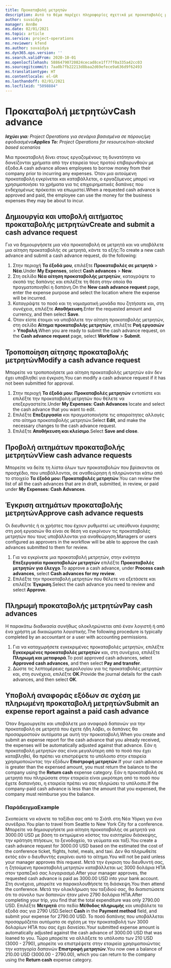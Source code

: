 ```yaml
---
title: Προκαταβολή μετρητών
description: Αυτό το θέμα παρέχει πληροφορίες σχετικά με προκαταβολές μετρητών.
author: suvaidya
manager: AnnBe
ms.date: 02/01/2021
ms.topic: article
ms.service: project-operations
ms.reviewer: kfend
ms.author: suvaidya
ms.dyn365.ops.version: ''
ms.search.validFrom: 2020-10-01
ms.openlocfilehash: 58864790720824cecad8ce1ff7ff0a335a42cc03
ms.sourcegitcommit: 7aa0b7fb22213d8baa2d69efece9a636d9f62493
ms.translationtype: HT
ms.contentlocale: el-GR
ms.lasthandoff: 02/01/2021
ms.locfileid: "5098884"
---
```

# <a name="cash-advance"></a><span data-ttu-id="19a11-103">Προκαταβολή μετρητών</span><span class="sxs-lookup"><span data-stu-id="19a11-103">Cash advance</span></span>

<span data-ttu-id="19a11-104">_**Ισχύει για:** Project Operations για σενάρια βασισμένα σε πόρους/μη εφοδιασμένα_</span><span class="sxs-lookup"><span data-stu-id="19a11-104">_**Applies To:** Project Operations for resource/non-stocked based scenarios_</span></span>

<span data-ttu-id="19a11-105">Μια προκαταβολή δίνει στους εργαζομένους τη δυνατότητα να δανείζονται χρήματα από την εταιρεία τους προτού επιβαρυνθούν με έξοδα.</span><span class="sxs-lookup"><span data-stu-id="19a11-105">A cash advance allows employees to borrow money from their company prior to incurring any expenses.</span></span> <span data-ttu-id="19a11-106">Όταν μια αιτούμενη προκαταβολή εγκρίνεται και καταβάλλεται, ο εργαζόμενος μπορεί να χρησιμοποιήσει τα χρήματα για τις επιχειρηματικές δαπάνες που ενδεχομένως πρόκειται να επωμιστεί.</span><span class="sxs-lookup"><span data-stu-id="19a11-106">When a requested cash advance is approved and paid, the employee can use the money for the business expenses they may be about to incur.</span></span> 

## <a name="create-and-submit-a-cash-advance-request"></a><span data-ttu-id="19a11-107">Δημιουργία και υποβολή αιτήματος προκαταβολής μετρητών</span><span class="sxs-lookup"><span data-stu-id="19a11-107">Create and submit a cash advance request</span></span>
<span data-ttu-id="19a11-108">Για να δημιουργήσετε μια νέα προκαταβολή σε μετρητά και να υποβάλετε μια αίτηση προκαταβολής σε μετρητά, κάντε τα εξής:</span><span class="sxs-lookup"><span data-stu-id="19a11-108">To create a new cash advance and submit a cash advance request, do the following:</span></span> 

1. <span data-ttu-id="19a11-109">Στην περιοχή **Τα έξοδά μου**, επιλέξτε **Προκαταβολές σε μετρητά** > **Νέα**.</span><span class="sxs-lookup"><span data-stu-id="19a11-109">Under **My Expenses**, select **Cash advances** > **New**.</span></span> 
2. <span data-ttu-id="19a11-110">Στη σελίδα **Νέα αίτηση προκαταβολής μετρητών**, καταγράψτε το σκοπό της δαπάνης και επιλέξτε τη θέση στην οποία θα πραγματοποιηθεί η δαπάνη.</span><span class="sxs-lookup"><span data-stu-id="19a11-110">On the **New cash advance request** page, enter the expense purpose and select the location where the expense will be incurred.</span></span>
3. <span data-ttu-id="19a11-111">Καταγράψτε το ποσό και τη νομισματική μονάδα που ζητήσατε και, στη συνέχεια, επιλέξτε **Αποθήκευση**.</span><span class="sxs-lookup"><span data-stu-id="19a11-111">Enter the requested amount and currency, and then select **Save**.</span></span> 
4. <span data-ttu-id="19a11-112">Όταν είστε έτοιμοι να υποβάλετε την αίτηση προκαταβολής μετρητών, στη σελίδα **Αίτημα προκαταβολής μετρητών**, επιλέξτε **Ροή εργασιών** > **Υποβολή**.</span><span class="sxs-lookup"><span data-stu-id="19a11-112">When you are ready to submit the cash advance request, on the **Cash advance request** page, select **Workflow** > **Submit**.</span></span>

## <a name="modify-a-cash-advance-request"></a><span data-ttu-id="19a11-113">Τροποποίηση αίτησης προκαταβολής μετρητών</span><span class="sxs-lookup"><span data-stu-id="19a11-113">Modify a cash advance request</span></span>

<span data-ttu-id="19a11-114">Μπορείτε να τροποποιήσετε μια αίτηση προκαταβολής μετρητών εάν δεν έχει υποβληθεί για έγκριση.</span><span class="sxs-lookup"><span data-stu-id="19a11-114">You can modify a cash advance request if it has not been submitted for approval.</span></span>

1. <span data-ttu-id="19a11-115">Στην περιοχή **Τα έξοδά μου: Προκαταβολές μετρητών** εντοπίστε και επιλέξτε την προκαταβολή μετρητών που θέλετε να επεξεργαστείτε.</span><span class="sxs-lookup"><span data-stu-id="19a11-115">Under **My Expenses: Cash Advances** locate and select the cash advance that you want to edit.</span></span>
2. <span data-ttu-id="19a11-116">Επιλέξτε **Επεξεργασία** και πραγματοποιήστε τις απαραίτητες αλλαγές στο αίτημα προκαταβολής μετρητών.</span><span class="sxs-lookup"><span data-stu-id="19a11-116">Select **Edit**, and make the necessary changes to the cash advance request.</span></span> 
3. <span data-ttu-id="19a11-117">Επιλέξτε **Αποθήκευση και κλείσιμο**.</span><span class="sxs-lookup"><span data-stu-id="19a11-117">Select **Save and close**.</span></span>


## <a name="view-cash-advance-requests"></a><span data-ttu-id="19a11-118">Προβολή αιτημάτων προκαταβολής μετρητών</span><span class="sxs-lookup"><span data-stu-id="19a11-118">View cash advance requests</span></span>
<span data-ttu-id="19a11-119">Μπορείτε να δείτε τη λίστα όλων των προκαταβολών που βρίσκονται σε προσχέδιο, που υποβάλλονται, σε αναθεώρηση ή πληρώνονται κάτω από το στοιχείο **Τα έξοδά μου: Προκαταβολές μετρητών**.</span><span class="sxs-lookup"><span data-stu-id="19a11-119">You can review the list of all the cash advances that are in draft, submitted, in review, or paid under **My Expenses: Cash Advances**.</span></span> 

## <a name="approve-cash-advance-requests"></a><span data-ttu-id="19a11-120">Έγκριση αιτημάτων προκαταβολής μετρητών</span><span class="sxs-lookup"><span data-stu-id="19a11-120">Approve cash advance requests</span></span>

<span data-ttu-id="19a11-121">Οι διευθυντές ή οι χρήστες που έχουν ρυθμιστεί ως υπεύθυνοι έγκρισης στη ροή εργασιών θα είναι σε θέση να εγκρίνουν τις προκαταβολές μετρητών που τους υποβάλλονται για αναθεώρηση.</span><span class="sxs-lookup"><span data-stu-id="19a11-121">Managers or users configured as approvers in the workflow will be able to approve the cash advances submitted to them for review.</span></span> 

1. <span data-ttu-id="19a11-122">Για να εγκρίνετε μια προκαταβολή μετρητών, στην ενότητα **Επεξεργασία προκαταβολών μετρητών** επιλέξτε **Προκαταβολές μετρητών για έλεγχο**.</span><span class="sxs-lookup"><span data-stu-id="19a11-122">To approve a cash advance, under **Process cash advances**, select **Cash advances for my review**.</span></span>
2. <span data-ttu-id="19a11-123">Επιλέξτε την προκαταβολή μετρητών που θέλετε να εξετάσετε και επιλέξτε **Έγκριση**.</span><span class="sxs-lookup"><span data-stu-id="19a11-123">Select the cash advance you need to review and select **Approve**.</span></span>  

## <a name="pay-cash-advances"></a><span data-ttu-id="19a11-124">Πληρωμή προκαταβολής μετρητών</span><span class="sxs-lookup"><span data-stu-id="19a11-124">Pay cash advances</span></span> 
<span data-ttu-id="19a11-125">Η παρακάτω διαδικασία συνήθως ολοκληρώνεται από έναν λογιστή ή από ένα χρήστη με δικαιώματα λογιστικής.</span><span class="sxs-lookup"><span data-stu-id="19a11-125">The following procedure is typically completed by an accountant or a user with accounting permissions.</span></span>

1. <span data-ttu-id="19a11-126">Για να καταχωρήσετε εγκεκριμένες προκαταβολές μετρητών, επιλέξτε **Εγκεκριμένες προκαταβολές μετρητών** και, στη συνέχεια, επιλέξτε **Πληρωμή και μεταφορά**.</span><span class="sxs-lookup"><span data-stu-id="19a11-126">To post approved cash advances, select **Approved cash advances**, and then select **Pay and transfer**.</span></span>  
2. <span data-ttu-id="19a11-127">Δώστε τις λεπτομέρειες ημερολογίου για τις προκαταβολές μετρητών και, στη συνέχεια, επιλέξτε **OK**.</span><span class="sxs-lookup"><span data-stu-id="19a11-127">Provide the journal details for the cash advances, and then select **OK**.</span></span> 

## <a name="submit-an-expense-report-against-a-paid-cash-advance"></a><span data-ttu-id="19a11-128">Υποβολή αναφοράς εξόδων σε σχέση με πληρωμένη προκαταβολή μετρητών</span><span class="sxs-lookup"><span data-stu-id="19a11-128">Submit an expense report against a paid cash advance</span></span> 

<span data-ttu-id="19a11-129">Όταν δημιουργείτε και υποβάλετε μια αναφορά δαπανών για την προκαταβολή σε μετρητά που έχετε ήδη λάβει, οι δαπάνες θα προσαρμοστούν αυτόματα με αυτή την προκαταβολή.</span><span class="sxs-lookup"><span data-stu-id="19a11-129">When you create and submit an expense report for the cash advance that you already received, the expenses will be automatically adjusted against that advance.</span></span> <span data-ttu-id="19a11-130">Εάν η προκαταβολή μετρητών σας είναι μεγαλύτερη από το ποσό που έχει καταβληθεί, θα πρέπει να επιστρέψετε το υπόλοιπο στην εταιρεία χρησιμοποιώντας την εξόδων **Επιστροφή μετρητών**.</span><span class="sxs-lookup"><span data-stu-id="19a11-130">If your cash advance is greater than the expensed amount, you must return the balance to the company using the **Return cash** expense category.</span></span> <span data-ttu-id="19a11-131">Εάν η προκαταβολή σε μετρητά που πληρώσατε στην εταιρεία είναι μικρότερη από το ποσό που έχετε δαπανήσει, η εταιρεία πρέπει να σας πληρώσει το υπόλοιπο.</span><span class="sxs-lookup"><span data-stu-id="19a11-131">If the company-paid cash advance is less than the amount that you expensed, the company must reimburse you the balance.</span></span> 

### <a name="example"></a><span data-ttu-id="19a11-132">Παράδειγμα</span><span class="sxs-lookup"><span data-stu-id="19a11-132">Example</span></span>
<span data-ttu-id="19a11-133">Σκοπεύετε να κάνετε τα ταξίδια σας από το Σιάτλ στη Νέα Υόρκη για ένα συνέδριο.</span><span class="sxs-lookup"><span data-stu-id="19a11-133">You plan to travel from Seattle to New York City for a conference.</span></span> <span data-ttu-id="19a11-134">Μπορείτε να δημιουργήσετε μια αίτηση προκαταβολής σε μετρητά για 3000.00 USD με βάση το εκτιμώμενο κόστος του εισιτηρίου διάσκεψης, την κράτηση πτήσεων, το ξενοδοχείο, τα γεύματα και ταξί.</span><span class="sxs-lookup"><span data-stu-id="19a11-134">You create a cash advance request for 3000.00 USD based on the estimated the cost of the conference ticket, flights, hotel, meals, and taxi.</span></span> <span data-ttu-id="19a11-135">Δεν θα πληρωθείτε εκτός εάν ο διευθυντής εγκρίνει αυτό το αίτημα.</span><span class="sxs-lookup"><span data-stu-id="19a11-135">You will not be paid unless your manager approves this request.</span></span> <span data-ttu-id="19a11-136">Μετά την έγκριση του διευθυντή σας, η ζητούμενη προκαταβολή μετρητών καταβάλλεται ως 3000 δολάρια ΗΠΑ στον τραπεζικό σας λογαριασμό.</span><span class="sxs-lookup"><span data-stu-id="19a11-136">After your manager approves, the requested cash advance is paid as 3000.00 USD into your bank account.</span></span> <span data-ttu-id="19a11-137">Στη συνέχεια, μπορείτε να παρακολουθήσετε τη διάσκεψη.</span><span class="sxs-lookup"><span data-stu-id="19a11-137">You then attend the conference.</span></span> <span data-ttu-id="19a11-138">Μετά την ολοκλήρωση του ταξιδιού σας, θα διαπιστώσετε ότι το σύνολο των δαπανών ήταν μόνο 2790 δολάρια ΗΠΑ.</span><span class="sxs-lookup"><span data-stu-id="19a11-138">After completing your trip, you find that the total expenditure was only 2790.00 USD.</span></span> <span data-ttu-id="19a11-139">Επιλέξτε **Μετρητά** στο πεδίο **Μέθοδος πληρωμής** και υποβάλετε τα έξοδά σας για 2790 USD.</span><span class="sxs-lookup"><span data-stu-id="19a11-139">Select **Cash** in the **Payment method** field, and submit your expense for 2790.00 USD.</span></span> <span data-ttu-id="19a11-140">Το ποσό δαπάνης που υποβάλλεται προσαρμόζεται αυτόματα σε σχέση με την προκαταβολή των 3000 δολαρίων ΗΠΑ που σας έχει δανείσει.</span><span class="sxs-lookup"><span data-stu-id="19a11-140">Your submitted expense amount is automatically adjusted against the cash advance of 3000.00 USD that was loaned to you.</span></span> <span data-ttu-id="19a11-141">Τώρα μπορείτε να αλλάξετε το υπόλοιπο των 210 USD (3000 - 2790), μπορείτε να επιστρέψετε στην εταιρεία χρησιμοποιώντας την κατηγορία δαπανών **Επιστροφή μετρητών**.</span><span class="sxs-lookup"><span data-stu-id="19a11-141">You now owe a balance of 210.00 USD (3000.00 - 2790.00), which you can return to the company using the **Return cash** expense category.</span></span>


